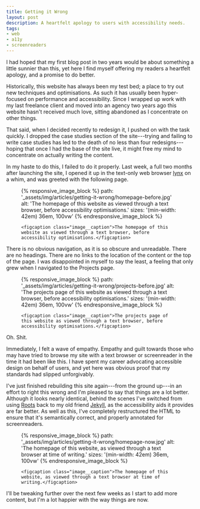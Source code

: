 ```yaml
---
title: Getting it Wrong
layout: post
description: A heartfelt apology to users with accessibility needs.
tags:
- web
- a11y
- screenreaders
---
```


I had hoped that my first blog post in two years would be about something a little sunnier than this, yet here I find myself offering my readers a heartfelt apology, and a promise to do better.

Historically, this website has always been my test bed; a place to try out new techniques and optimisations. As such it has usually been hyper-focused on performance and accessibility. Since I wrapped up work with my last freelance client and moved into an agency two years ago this website hasn't received much love, sitting abandoned as I concentrate on other things.

That said, when I decided recently to redesign it, I pushed on with the task quickly. I dropped the case studies section of the site---trying and failing to write case studies has led to the death of no less than four redesigns---hoping that once I had the base of the site live, it might free my mind to concentrate on actually writing the content.

In my haste to do this, I failed to do it properly. Last week, a full two months after launching the site, I opened it up in the text-only web browser [lynx](https://en.m.wikipedia.org/wiki/Lynx_(web_browser) "lynx - a text-only web browser") on a whim, and was greeted with the following page.

<figure class="image">
    {% responsive_image_block %}
        path: '_assets/img/articles/getting-it-wrong/homepage-before.jpg'
        alt: 'The homepage of this website as viewed through a text browser, before accessibility optimisations.'
        sizes: '(min-width: 42em) 36em, 100vw'
    {% endresponsive_image_block %}

    <figcaption class="image__caption">The homepage of this website as viewed through a text browser, before accessibility optimisations.</figcaption>
</figure>

There is no obvious navigation, as it is so obscure and unreadable. There are no headings. There are no links to the location of the content or the top of the page. I was disappointed in myself to say the least, a feeling that only grew when I navigated to the Projects page.

<figure class="image">
    {% responsive_image_block %}
        path: '_assets/img/articles/getting-it-wrong/projects-before.jpg'
        alt: 'The projects page of this website as viewed through a text browser, before accessibility optimisations.'
        sizes: '(min-width: 42em) 36em, 100vw'
    {% endresponsive_image_block %}

    <figcaption class="image__caption">The projects page of this website as viewed through a text browser, before accessibility optimisations.</figcaption>
</figure>

Oh. Shit.

Immediately, I felt a wave of empathy. Empathy and guilt towards those who may have tried to browse my site with a text browser or screenreader in the time it had been like this. I have spent my career advocating accessible design on behalf of users, and yet here was obvious proof that my standards had slipped unforgivably.

I've just finished rebuilding this site again---from the ground up---in an effort to right this wrong and I'm pleased to say that things are a lot better. Although it looks nearly identical, behind the scenes I've switched from using [Roots](http://roots.cx "Roots") back to my old friend [Jekyll](http://jekyllrb.com "Jekyll"), as the accessibility aids it provides are far better. As well as this, I've completely restructured the HTML to ensure that it's semantically correct, and properly annotated for screenreaders.

<figure class="image">
    {% responsive_image_block %}
        path: '_assets/img/articles/getting-it-wrong/homepage-now.jpg'
        alt: 'The homepage of this website, as viewed through a text browser at time of writing.'
        sizes: '(min-width: 42em) 36em, 100vw'
    {% endresponsive_image_block %}

    <figcaption class="image__caption">The homepage of this website, as viewed through a text browser at time of writing.</figcaption>
</figure>

I'll be tweaking further over the next few weeks as I start to add more content, but I'm a lot happier with the way things are now.
